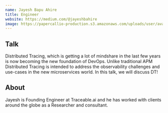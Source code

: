 ```yaml
---
name: Jayesh Bapu Ahire
title: Engineer
website: https://medium.com/@jayeshbahire
image: https://papercallio-production.s3.amazonaws.com/uploads/user/avatar/52026/Kcx-h14b_400x400.jpg
---
```


## Talk
Distributed Tracing, which is getting a lot of mindshare in the last few years is now becoming the new foundation of DevOps. Unlike traditional APM Distributed Tracing is intended to address the observability challenges and use-cases in the new microservices world. In this talk, we will discuss DT!

## About
Jayesh is Founding Engineer at Traceable.ai and he has worked with clients around the globe as a Researcher and consultant.
